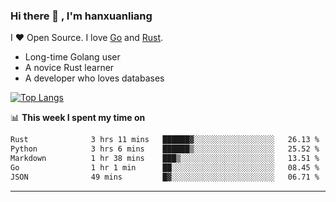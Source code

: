 ### Hi there 👋 , I'm hanxuanliang

<!--
**hanxuanliang/hanxuanliang** is a ✨ _special_ ✨ repository because its `README.md` (this file) appears on your GitHub profile.

Here are some ideas to get you started:

- 🔭 I’m currently working on ...
- 🌱 I’m currently learning ...
- 👯 I’m looking to collaborate on ...
- 🤔 I’m looking for help with ...
- 💬 Ask me about ...
- 📫 How to reach me: ...
- 😄 Pronouns: ...
- ⚡ Fun fact: ...
-->
I ❤ Open Source. I love [Go](https://golang.org) and [Rust](https://www.rust-lang.org/zh-CN/).

* Long-time Golang user
* A novice Rust learner
* A developer who loves databases

[![Top Langs](https://github-readme-stats.vercel.app/api?username=hanxuanliang&show_icons=true&count_private=true&line_height=40)](https://github.com/anuraghazra/github-readme-stats)

📊 **This week I spent my time on**
<!--START_SECTION:waka-->

```txt
Rust              3 hrs 11 mins   ██████▓░░░░░░░░░░░░░░░░░░   26.13 %
Python            3 hrs 6 mins    ██████▒░░░░░░░░░░░░░░░░░░   25.52 %
Markdown          1 hr 38 mins    ███▒░░░░░░░░░░░░░░░░░░░░░   13.51 %
Go                1 hr 1 min      ██░░░░░░░░░░░░░░░░░░░░░░░   08.45 %
JSON              49 mins         █▓░░░░░░░░░░░░░░░░░░░░░░░   06.71 %
```

<!--END_SECTION:waka-->

***
